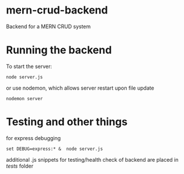 # mern-crud-backend

Backend for a MERN CRUD system

# Running the backend

To start the server:

```
node server.js
```

or use nodemon, which allows server restart upon file update

```
nodemon server
```


# Testing and other things

for express debugging

```
set DEBUG=express:* &  node server.js
```

additional .js snippets for testing/health check of backend are placed in *tests* folder


